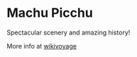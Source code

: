 # Machu Picchu

Spectacular scenery and amazing history!

More info at [wikivoyage](https://https://en.wikipedia.org/wiki/Machu_Picchu)